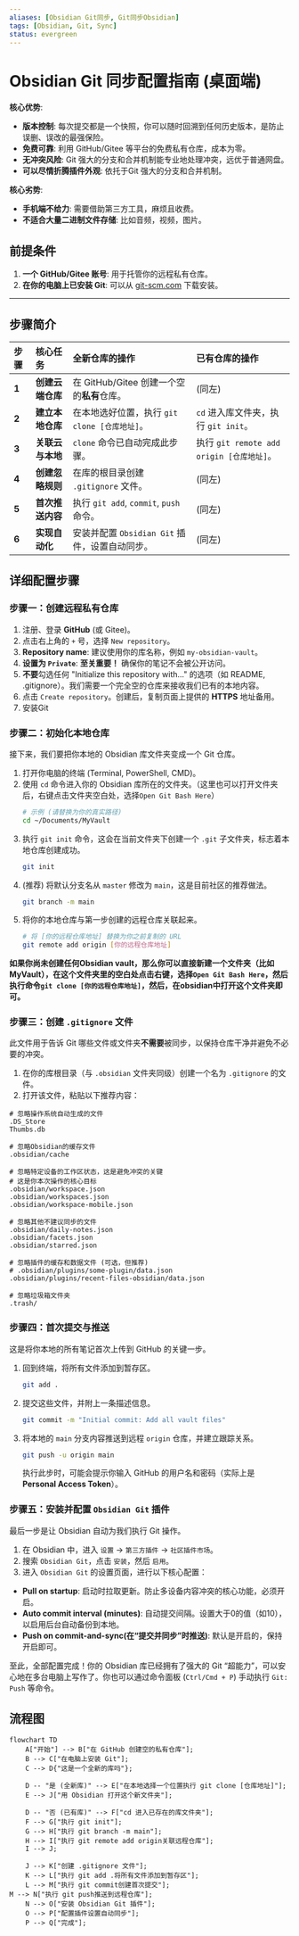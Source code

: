 ```yaml
---
aliases: [Obsidian Git同步, Git同步Obsidian]
tags: [Obsidian, Git, Sync]
status: evergreen
---
```


# Obsidian Git 同步配置指南 (桌面端)


**核心优势**:
- **版本控制**: 每次提交都是一个快照，你可以随时回溯到任何历史版本，是防止误删、误改的最强保险。
- **免费可靠**: 利用 GitHub/Gitee 等平台的免费私有仓库，成本为零。
- **无冲突风险**: Git 强大的分支和合并机制能专业地处理冲突，远优于普通网盘。
- **可以尽情折腾插件外观**: 依托于Git 强大的分支和合并机制。

**核心劣势**:
- **手机端不给力**: 需要借助第三方工具，麻烦且收费。
- **不适合大量二进制文件存储**: 比如音频，视频，图片。


## 前提条件

1.  **一个 GitHub/Gitee 账号**: 用于托管你的远程私有仓库。
2.  **在你的电脑上已安装 Git**: 可以从 [git-scm.com](https://git-scm.com/downloads) 下载安装。

---

## 步骤简介
| 步骤    | 核心任务       | 全新仓库的操作                            | 已有仓库的操作                            |
| :---- | :--------- | :--------------------------------- | :--------------------------------- |
| **1** | **创建云端仓库** | 在 GitHub/Gitee 创建一个空的**私有**仓库。     | (同左)                               |
| **2** | **建立本地仓库** | 在本地选好位置，执行 `git clone [仓库地址]`。     | `cd` 进入库文件夹，执行 `git init`。         |
| **3** | **关联云与本地** | `clone` 命令已自动完成此步骤。                | 执行 `git remote add origin [仓库地址]`。 |
| **4** | **创建忽略规则** | 在库的根目录创建 `.gitignore` 文件。          | (同左)                               |
| **5** | **首次推送内容** | 执行 `git add`, `commit`, `push` 命令。 | (同左)                               |
| **6** | **实现自动化**  | 安装并配置 `Obsidian Git` 插件，设置自动同步。    | (同左)                               |


## 详细配置步骤

### 步骤一：创建远程私有仓库

1.  注册、登录 **GitHub** (或 Gitee)。
2.  点击右上角的 `+` 号，选择 `New repository`。
3.  **Repository name**: 建议使用你的库名称，例如 `my-obsidian-vault`。
4.  **设置为 `Private`**: **至关重要！** 确保你的笔记不会被公开访问。
5.  **不要**勾选任何 "Initialize this repository with..." 的选项（如 README, .gitignore）。我们需要一个完全空的仓库来接收我们已有的本地内容。
6.  点击 `Create repository`。创建后，复制页面上提供的 **HTTPS** 地址备用。
7. 安装Git

### 步骤二：初始化本地仓库

接下来，我们要把你本地的 Obsidian 库文件夹变成一个 Git 仓库。

1.  打开你电脑的终端 (Terminal, PowerShell, CMD)。
2.  使用 `cd` 命令进入你的 Obsidian 库所在的文件夹。（这里也可以打开文件夹后，右键点击文件夹空白处，选择`Open Git Bash Here`）
    ```bash
    # 示例 (请替换为你的真实路径)
    cd ~/Documents/MyVault
    ```
3.  执行 `git init` 命令，这会在当前文件夹下创建一个 `.git` 子文件夹，标志着本地仓库创建成功。
    ```bash
    git init
    ```
4.  (推荐) 将默认分支名从 `master` 修改为 `main`，这是目前社区的推荐做法。
    ```bash
    git branch -m main
    ```
5. 将你的本地仓库与第一步创建的远程仓库关联起来。
    ```bash
    # 将 [你的远程仓库地址] 替换为你之前复制的 URL
    git remote add origin [你的远程仓库地址]
    ```

**如果你尚未创建任何Obsidian vault，那么你可以直接新建一个文件夹（比如MyVault），在这个文件夹里的空白处点击右键，选择`Open Git Bash Here`，然后执行命令`git clone [你的远程仓库地址]`，然后，在obsidian中打开这个文件夹即可。**

### 步骤三：创建 `.gitignore` 文件

此文件用于告诉 Git 哪些文件或文件夹**不需要**被同步，以保持仓库干净并避免不必要的冲突。

1.  在你的库根目录（与 `.obsidian` 文件夹同级）创建一个名为 `.gitignore` 的文件。
2.  打开该文件，粘贴以下推荐内容：
```
# 忽略操作系统自动生成的文件
.DS_Store
Thumbs.db

# 忽略Obsidian的缓存文件
.obsidian/cache

# 忽略特定设备的工作区状态，这是避免冲突的关键
# 这是你本次操作的核心目标
.obsidian/workspace.json
.obsidian/workspaces.json
.obsidian/workspace-mobile.json

# 忽略其他不建议同步的文件
.obsidian/daily-notes.json
.obsidian/facets.json
.obsidian/starred.json

# 忽略插件的缓存和数据文件 (可选，但推荐)
# .obsidian/plugins/some-plugin/data.json
.obsidian/plugins/recent-files-obsidian/data.json

# 忽略垃圾箱文件夹
.trash/
```

### 步骤四：首次提交与推送

这是将你本地的所有笔记首次上传到 GitHub 的关键一步。

1.  回到终端，将所有文件添加到暂存区。
    ```bash
    git add .
    ```
2.  提交这些文件，并附上一条描述信息。
    ```bash
    git commit -m "Initial commit: Add all vault files"
    ```
3.  将本地的 `main` 分支内容推送到远程 `origin` 仓库，并建立跟踪关系。
    ```bash
    git push -u origin main
    ```
    执行此步时，可能会提示你输入 GitHub 的用户名和密码（实际上是 **Personal Access Token**）。

### 步骤五：安装并配置 `Obsidian Git` 插件

最后一步是让 Obsidian 自动为我们执行 Git 操作。

1.  在 Obsidian 中，进入 `设置` -> `第三方插件` -> `社区插件市场`。
2.  搜索 `Obsidian Git`，点击 `安装`，然后 `启用`。
3.  进入 `Obsidian Git` 的设置页面，进行以下核心配置：
- **Pull on startup**: 启动时拉取更新。防止多设备内容冲突的核心功能，必须开启。
- **Auto commit interval (minutes)**: 自动提交间隔。设置大于0的值（如10），以启用后台自动备份到本地。
- **Push on commit-and-sync(在“提交并同步”时推送)**: 默认是开启的，保持开启即可。




至此，全部配置完成！你的 Obsidian 库已经拥有了强大的 Git “超能力”，可以安心地在多台电脑上写作了。你也可以通过命令面板 (`Ctrl/Cmd + P`) 手动执行 `Git: Push` 等命令。


## 流程图

```mermaid
flowchart TD
    A["开始"] --> B["在 GitHub 创建空的私有仓库"];
    B --> C["在电脑上安装 Git"];
    C --> D{"这是一个全新的库吗"};

    D -- "是 (全新库)" --> E["在本地选择一个位置执行 git clone [仓库地址]"];
    E --> J["用 Obsidian 打开这个新文件夹"];

    D -- "否 (已有库)" --> F["cd 进入已存在的库文件夹"];
    F --> G["执行 git init"];
    G --> H["执行 git branch -m main"];
    H --> I["执行 git remote add origin关联远程仓库"];
    I --> J;

    J --> K["创建 .gitignore 文件"];
    K --> L["执行 git add .将所有文件添加到暂存区"];
    L --> M["执行 git commit创建首次提交"];
M --> N["执行 git push推送到远程仓库"];
    N --> O["安装 Obsidian Git 插件"];
    O --> P["配置插件设置自动同步"];
    P --> Q["完成"];
```